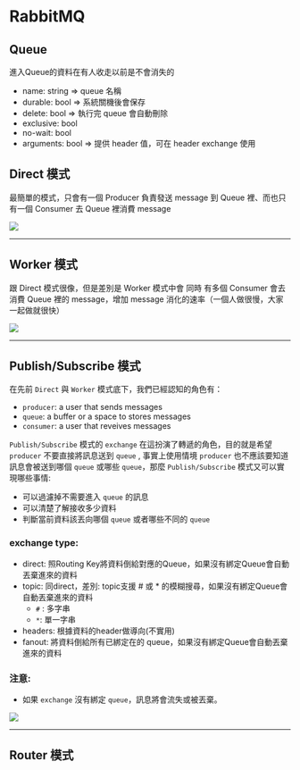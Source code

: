 # RabbitMQ

## Queue

進入Queue的資料在有人收走以前是不會消失的

- name: string => queue 名稱
- durable: bool => 系統關機後會保存
- delete: bool => 執行完 queue 會自動刪除
- exclusive: bool
- no-wait: bool
- arguments: bool => 提供 header 值，可在 header exchange 使用

## Direct 模式

最簡單的模式，只會有一個 Producer 負責發送 message 到 Queue 裡、而也只有一個 Consumer 去 Queue 裡消費 message

![](https://kucw.github.io/images/blog/rabbitmq_direct.png)

---

## Worker 模式

跟 Direct 模式很像，但是差別是 Worker 模式中會 同時 有多個 Consumer 會去消費 Queue 裡的 message，增加 message 消化的速率（一個人做很慢，大家一起做就很快）

![](https://kucw.github.io/images/blog/rabbitmq_worker.png)

---

## Publish/Subscribe 模式
在先前 ```Direct``` 與 ```Worker``` 模式底下，我們已經認知的角色有：
- ```producer```: a user that sends messages
- ```queue```: a buffer or a space to stores messages
- ```consumer```: a user that reveives messages

```Publish/Subscribe``` 模式的 ```exchange``` 在這扮演了轉遞的角色，目的就是希望 ```producer``` 不要直接將訊息送到 ```queue``` , 事實上使用情境 ```producer``` 也不應該要知道訊息會被送到哪個 ```queue``` 或哪些 ```queue```，那麼 ```Publish/Subscribe``` 模式又可以實現哪些事情:

- 可以過濾掉不需要進入 ```queue``` 的訊息
- 可以清楚了解接收多少資料
- 判斷當前資料該丟向哪個 ```queue``` 或者哪些不同的 ```queue```

### exchange type:
- direct: 照Routing Key將資料倒給對應的Queue，如果沒有綁定Queue會自動丟棄進來的資料
- topic: 同direct，差別: topic支援 # 或 * 的模糊搜尋，如果沒有綁定Queue會自動丟棄進來的資料
    - `#` : 多字串
    - `*`: 單一字串
- headers: 根據資料的header做導向(不實用)
- fanout: 將資料倒給所有已綁定在的 queue，如果沒有綁定Queue會自動丟棄進來的資料

### 注意:
- 如果 ```exchange``` 沒有綁定 ```queue```，訊息將會流失或被丟棄。

![](https://kucw.github.io/images/blog/rabbitmq_subscribe.png)

---

## Router 模式